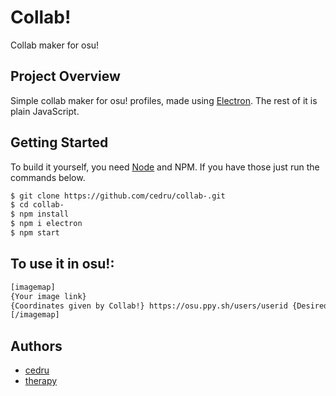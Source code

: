 # Collab!

Collab maker for osu!

## Project Overview

Simple collab maker for osu! profiles, made using [Electron](https://www.electronjs.org/). The rest of it is plain JavaScript.

## Getting Started

To build it yourself, you need [Node](https://nodejs.org/en) and NPM. If you have those just run the commands below.

```bash
$ git clone https://github.com/cedru/collab-.git
$ cd collab-
$ npm install
$ npm i electron
$ npm start
```

## To use it in osu!:
```bash
[imagemap]
{Your image link}
{Coordinates given by Collab!} https://osu.ppy.sh/users/userid {Desired username}
[/imagemap]
```

## Authors

* [cedru](https://github.com/cedru)
* [therapy](https://github.com/therapys)
